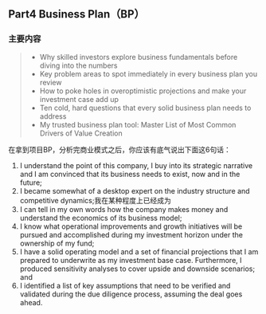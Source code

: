 ## Part4 Business Plan（BP）



### 主要内容

> - Why skilled investors explore business fundamentals before diving into the numbers
> - Key problem areas to spot immediately in every business plan you review
> - How to poke holes in overoptimistic projections and make your investment case add up
> - Ten cold, hard questions that every solid business plan needs to address
> - My trusted business plan tool: Master List of Most Common Drivers of Value Creation

在拿到项目BP，分析完商业模式之后，你应该有底气说出下面这6句话：

1. I understand the point of this company, I buy into its strategic narrative and I am convinced that its business needs to exist, now and in the future;
2. I became somewhat of a desktop expert on the industry structure and competitive dynamics;我在某种程度上已经成为
3. I can tell in my own words how the company makes money and understand the economics of its business model;
4. I know what operational improvements and growth initiatives will be pursued and accomplished during my investment horizon under the ownership of my fund;
5. I have a solid operating model and a set of financial projections that I am prepared to underwrite as my investment base case. Furthermore, I produced sensitivity analyses to cover upside and downside scenarios; and
6. I identified a list of key assumptions that need to be verified and validated during the due diligence process, assuming the deal goes ahead.